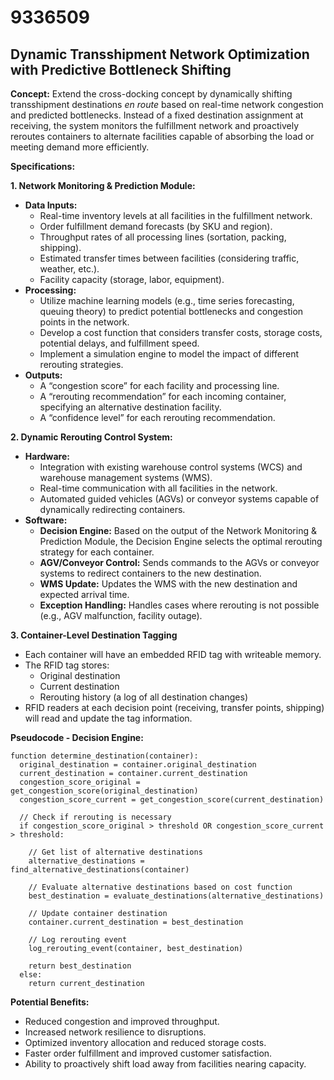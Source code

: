 # 9336509

## Dynamic Transshipment Network Optimization with Predictive Bottleneck Shifting

**Concept:** Extend the cross-docking concept by dynamically shifting transshipment destinations *en route* based on real-time network congestion and predicted bottlenecks. Instead of a fixed destination assignment at receiving, the system monitors the fulfillment network and proactively reroutes containers to alternate facilities capable of absorbing the load or meeting demand more efficiently.

**Specifications:**

**1. Network Monitoring & Prediction Module:**

*   **Data Inputs:**
    *   Real-time inventory levels at all facilities in the fulfillment network.
    *   Order fulfillment demand forecasts (by SKU and region).
    *   Throughput rates of all processing lines (sortation, packing, shipping).
    *   Estimated transfer times between facilities (considering traffic, weather, etc.).
    *   Facility capacity (storage, labor, equipment).
*   **Processing:**
    *   Utilize machine learning models (e.g., time series forecasting, queuing theory) to predict potential bottlenecks and congestion points in the network.
    *   Develop a cost function that considers transfer costs, storage costs, potential delays, and fulfillment speed.
    *   Implement a simulation engine to model the impact of different rerouting strategies.
*   **Outputs:**
    *   A “congestion score” for each facility and processing line.
    *   A “rerouting recommendation” for each incoming container, specifying an alternative destination facility.
    *   A “confidence level” for each rerouting recommendation.

**2. Dynamic Rerouting Control System:**

*   **Hardware:**
    *   Integration with existing warehouse control systems (WCS) and warehouse management systems (WMS).
    *   Real-time communication with all facilities in the network.
    *   Automated guided vehicles (AGVs) or conveyor systems capable of dynamically redirecting containers.
*   **Software:**
    *   **Decision Engine:**  Based on the output of the Network Monitoring & Prediction Module, the Decision Engine selects the optimal rerouting strategy for each container.
    *   **AGV/Conveyor Control:** Sends commands to the AGVs or conveyor systems to redirect containers to the new destination.
    *   **WMS Update:**  Updates the WMS with the new destination and expected arrival time.
    *   **Exception Handling:**  Handles cases where rerouting is not possible (e.g., AGV malfunction, facility outage).

**3.  Container-Level Destination Tagging**

*   Each container will have an embedded RFID tag with writeable memory.
*   The RFID tag stores:
    *   Original destination
    *   Current destination
    *   Rerouting history (a log of all destination changes)
*   RFID readers at each decision point (receiving, transfer points, shipping) will read and update the tag information.

**Pseudocode - Decision Engine:**

```
function determine_destination(container):
  original_destination = container.original_destination
  current_destination = container.current_destination
  congestion_score_original = get_congestion_score(original_destination)
  congestion_score_current = get_congestion_score(current_destination)

  // Check if rerouting is necessary
  if congestion_score_original > threshold OR congestion_score_current > threshold:

    // Get list of alternative destinations
    alternative_destinations = find_alternative_destinations(container)

    // Evaluate alternative destinations based on cost function
    best_destination = evaluate_destinations(alternative_destinations)

    // Update container destination
    container.current_destination = best_destination

    // Log rerouting event
    log_rerouting_event(container, best_destination)

    return best_destination
  else:
    return current_destination
```

**Potential Benefits:**

*   Reduced congestion and improved throughput.
*   Increased network resilience to disruptions.
*   Optimized inventory allocation and reduced storage costs.
*   Faster order fulfillment and improved customer satisfaction.
*   Ability to proactively shift load away from facilities nearing capacity.